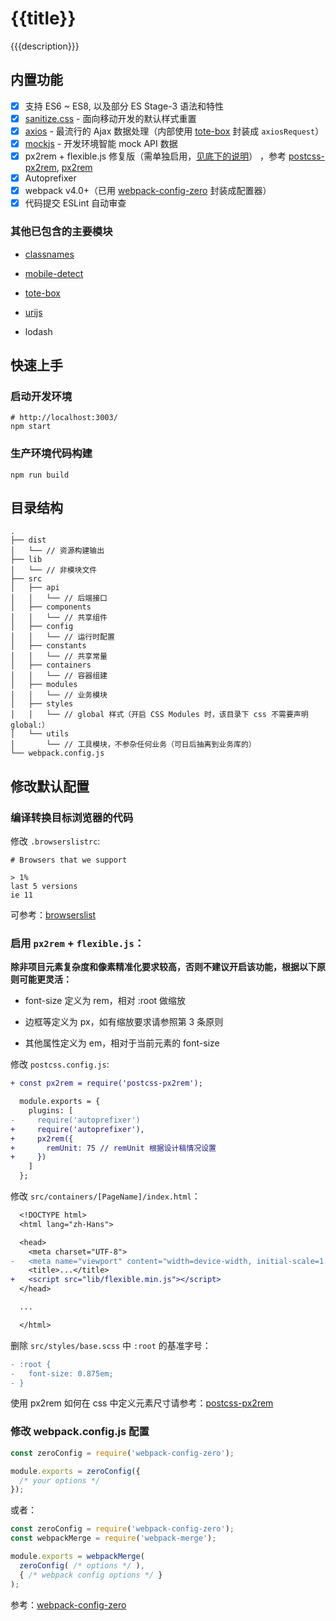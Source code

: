 # {{title}}

{{{description}}}

## 内置功能

* [x] 支持 ES6 ~ ES8, 以及部分 ES Stage-3 语法和特性
* [x] [sanitize.css](https://github.com/csstools/sanitize.css) - 面向移动开发的默认样式重置
* [x] [axios](https://github.com/axios/axios) - 最流行的 Ajax 数据处理（内部使用 [tote-box](https://github.com/nicolaszhao/tote-box) 封装成 `axiosRequest`）
* [x] [mockjs](http://mockjs.com/) - 开发环境智能 mock API 数据
* [x] px2rem + flexible.js 修复版（需单独启用，[见底下的说明](#启用-px2rem--flexiblejs)） ，参考 [postcss-px2rem](https://www.npmjs.com/package/postcss-px2rem), [px2rem](https://www.npmjs.com/package/px2rem)
* [x] Autoprefixer
* [x] webpack v4.0+（已用 [webpack-config-zero](https://www.npmjs.com/package/webpack-config-zero) 封装成配置器）
* [x] 代码提交 ESLint 自动审查

### 其他已包含的主要模块

* [classnames](https://www.npmjs.com/package/classnames)

* [mobile-detect](https://www.npmjs.com/package/mobile-detect)

* [tote-box](https://www.npmjs.com/package/tote-box)

* [urijs](https://www.npmjs.com/package/urijs)
* lodash

## 快速上手

### 启动开发环境

```shell
# http://localhost:3003/
npm start
```

### 生产环境代码构建

```shell
npm run build
```

## 目录结构

```shell
.
├── dist
│   └── // 资源构建输出
├── lib
│   └── // 非模块文件
├── src
│   ├── api
│   │   └── // 后端接口
│   ├── components
│   │   └── // 共享组件
│   ├── config
│   │   └── // 运行时配置
│   ├── constants
│   │   └── // 共享常量
│   ├── containers
│   │   └── // 容器组建
│   ├── modules
│   │   └── // 业务模块
│   ├── styles
│   │   └── // global 样式（开启 CSS Modules 时，该目录下 css 不需要声明 global:）
│   └── utils
│       └── // 工具模块，不参杂任何业务（可日后抽离到业务库的）
└── webpack.config.js
```

## 修改默认配置

### 编译转换目标浏览器的代码

修改 `.browserslistrc`:

```shell
# Browsers that we support

> 1%
last 5 versions
ie 11
```

可参考：[browserslist](https://github.com/ai/browserslist)

### 启用 `px2rem` + `flexible.js`：

**除非项目元素复杂度和像素精准化要求较高，否则不建议开启该功能，根据以下原则可能更灵活：**

- font-size 定义为 rem，相对 :root 做缩放

- 边框等定义为 px，如有缩放要求请参照第 3 条原则

- 其他属性定义为 em，相对于当前元素的 font-size


修改 `postcss.config.js`:

```diff
+ const px2rem = require('postcss-px2rem');

  module.exports = {
    plugins: [
-     require('autoprefixer')
+     require('autoprefixer'),
+     px2rem({
+       remUnit: 75 // remUnit 根据设计稿情况设置
+     })
    ]
  };
```

修改 `src/containers/[PageName]/index.html`：

```diff
  <!DOCTYPE html>
  <html lang="zh-Hans">

  <head>
    <meta charset="UTF-8">
-   <meta name="viewport" content="width=device-width, initial-scale=1.0, minimum-scale=1, maximum-scale=1, user-scalable=no, viewport-fit=cover">
    <title>...</title>
+  	<script src="lib/flexible.min.js"></script>
  </head>

  ...

  </html>

```

删除  `src/styles/base.scss` 中 `:root`  的基准字号：

```diff
- :root {
-   font-size: 0.875em;
- }
```

使用 px2rem 如何在 css 中定义元素尺寸请参考：[postcss-px2rem](https://www.npmjs.com/package/postcss-px2rem) 

### 修改 webpack.config.js 配置

```js
const zeroConfig = require('webpack-config-zero');

module.exports = zeroConfig({
  /* your options */
});
```

或者：

```js
const zeroConfig = require('webpack-config-zero');
const webpackMerge = require('webpack-merge');

module.exports = webpackMerge(
  zeroConfig( /* options */ ), 
  { /* webpack config options */ }
);
```

参考：[webpack-config-zero](https://www.npmjs.com/package/webpack-config-zero)
